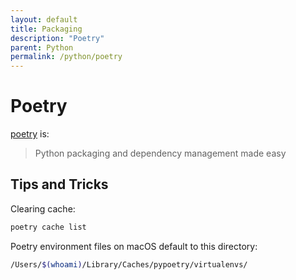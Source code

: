 ```yaml
---
layout: default
title: Packaging
description: "Poetry"
parent: Python
permalink: /python/poetry
---
```


# Poetry
[poetry](https://python-poetry.org/) is:
> Python packaging and dependency management made easy


## Tips and Tricks

Clearing cache:

```bash
poetry cache list
```

Poetry environment files on macOS default to this directory:
```bash
/Users/$(whoami)/Library/Caches/pypoetry/virtualenvs/
```
